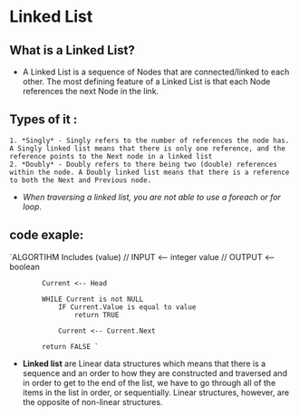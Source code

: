 # Linked List

## What is a Linked List?
  - A Linked List is a sequence of Nodes that are connected/linked to each other. The most defining feature of a Linked List is that each Node references the next Node in the link.

  ## Types of it :
    1. *Singly* - Singly refers to the number of references the node has. A Singly linked list means that there is only one reference, and the reference points to the Next node in a linked list
    2. *Doubly* - Doubly refers to there being two (double) references within the node. A Doubly linked list means that there is a reference to both the Next and Previous node.

* *When traversing a linked list, you are not able to use a foreach or for loop*.

## code exaple: 
`ALGORTIHM Includes (value)
		// INPUT <-- integer value
		// OUTPUT <-- boolean
			
			Current <-- Head

			WHILE Current is not NULL
				IF Current.Value is equal to value
					return TRUE

				Current <-- Current.Next

			return FALSE `

* **Linked list** are Linear data structures which means that there is a sequence and an order to how they are constructed and traversed and in order to get to the end of the list, we have to go through all of the items in the list in order, or sequentially. Linear structures, however, are the opposite of non-linear structures.
 

